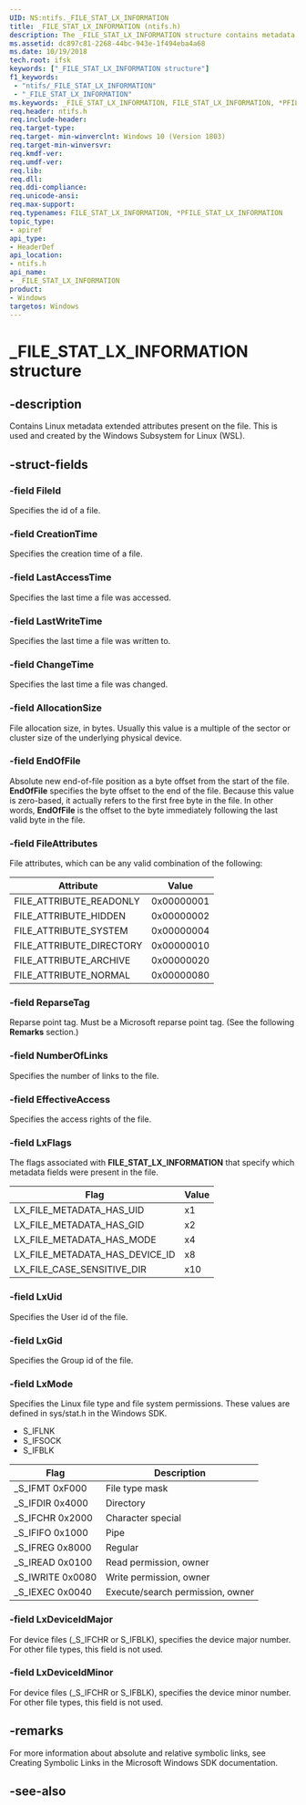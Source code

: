 ```yaml
---
UID: NS:ntifs._FILE_STAT_LX_INFORMATION
title: _FILE_STAT_LX_INFORMATION (ntifs.h)
description: The _FILE_STAT_LX_INFORMATION structure contains metadata about a file.
ms.assetid: dc897c81-2268-44bc-943e-1f494eba4a68
ms.date: 10/19/2018
tech.root: ifsk
keywords: ["_FILE_STAT_LX_INFORMATION structure"]
f1_keywords:
 - "ntifs/_FILE_STAT_LX_INFORMATION"
 - "_FILE_STAT_LX_INFORMATION"
ms.keywords: _FILE_STAT_LX_INFORMATION, FILE_STAT_LX_INFORMATION, *PFILE_STAT_LX_INFORMATION, 
req.header: ntifs.h
req.include-header:
req.target-type:
req.target- min-winverclnt: Windows 10 (Version 1803)
req.target-min-winversvr:
req.kmdf-ver:
req.umdf-ver:
req.lib:
req.dll:
req.ddi-compliance:
req.unicode-ansi:
req.max-support:
req.typenames: FILE_STAT_LX_INFORMATION, *PFILE_STAT_LX_INFORMATION
topic_type: 
- apiref
api_type: 
- HeaderDef
api_location: 
- ntifs.h
api_name: 
- _FILE_STAT_LX_INFORMATION
product:
- Windows
targetos: Windows
---
```


# _FILE_STAT_LX_INFORMATION structure

## -description
Contains Linux metadata extended attributes present on the file. This is used and created by the Windows Subsystem for Linux (WSL).

## -struct-fields

### -field FileId

Specifies the id of a file.

### -field CreationTime
 
Specifies the creation time of a file.

### -field LastAccessTime

Specifies the last time a file was accessed.
 
### -field LastWriteTime


Specifies the last time a file was written to.

### -field ChangeTime

Specifies the last time a file was changed.

### -field AllocationSize
 
File allocation size, in bytes. Usually this value is a multiple of the sector or cluster size of the underlying physical device. 

### -field EndOfFile

Absolute new end-of-file position as a byte offset from the start of the file. **EndOfFile** specifies the byte offset to the end of the file. Because this value is zero-based, it actually refers to the first free byte in the file. In other words, **EndOfFile** is the offset to the byte immediately following the last valid byte in the file.

### -field FileAttributes

File attributes, which can be any valid combination of the following: 

Attribute   |   Value
------------|------------
FILE_ATTRIBUTE_READONLY |0x00000001
FILE_ATTRIBUTE_HIDDEN   |0x00000002
FILE_ATTRIBUTE_SYSTEM   |0x00000004
FILE_ATTRIBUTE_DIRECTORY|0x00000010
FILE_ATTRIBUTE_ARCHIVE  |0x00000020
FILE_ATTRIBUTE_NORMAL   |0x00000080

### -field ReparseTag
 
Reparse point tag. Must be a Microsoft reparse point tag. (See the following <b>Remarks</b> section.) 

### -field NumberOfLinks

Specifies the number of links to the file.

### -field EffectiveAccess

Specifies the access rights of the file.

### -field LxFlags
The flags associated with **FILE_STAT_LX_INFORMATION** that specify which metadata fields were present in the file.

Flag|Value
----|-----
LX_FILE_METADATA_HAS_UID|x1
LX_FILE_METADATA_HAS_GID|x2
LX_FILE_METADATA_HAS_MODE|x4
LX_FILE_METADATA_HAS_DEVICE_ID|x8
LX_FILE_CASE_SENSITIVE_DIR|x10

### -field LxUid

Specifies the User id of the file.
### -field LxGid

Specifies the Group id of the file.

### -field LxMode
Specifies the Linux file type and file system permissions. These values are defined in sys/stat.h in the Windows SDK. 

- S_IFLNK
- S_IFSOCK
- S_IFBLK

| Flag | Description|
|---|---|
|_S_IFMT   0xF000 |File type mask|
|_S_IFDIR  0x4000 | Directory|
|_S_IFCHR  0x2000 | Character special|
|_S_IFIFO  0x1000 | Pipe|
|_S_IFREG  0x8000 | Regular|
|_S_IREAD  0x0100 | Read permission, owner|
|_S_IWRITE 0x0080 | Write permission, owner|
|_S_IEXEC  0x0040 | Execute/search permission, owner|
 
### -field LxDeviceIdMajor
For device files (_S_IFCHR or S_IFBLK), specifies the device major number. For other file types, this field is not used.
 
### -field LxDeviceIdMinor
For device files (_S_IFCHR or S_IFBLK), specifies the device minor number. For other file types, this field is not used.

## -remarks

For more information about absolute and relative symbolic links, see Creating Symbolic Links in the Microsoft Windows SDK documentation.



## -see-also
